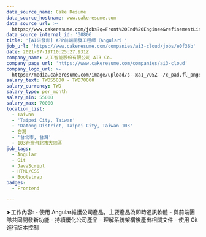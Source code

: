```yaml
---
data_source_name: Cake Resume
data_source_hostname: www.cakeresume.com
data_source_url: >-
  https://www.cakeresume.com/jobs?q=Front%20End%20Enginee&refinementList[lang_name][0]=E[…]tech_front-end-development&range[salary_range][min]=1000000
data_source_internal_id: '30806'
title: '[AI研發部] APP前端開發工程師（Angular）'
job_url: 'https://www.cakeresume.com/companies/ai3-cloud/jobs/e0f36b'
date: 2021-07-19T10:25:27.931Z
company_name: 人工智能股份有限公司 AI3 Co.
company_page_url: 'https://www.cakeresume.com/companies/ai3-cloud'
company_logo_url: >-
  https://media.cakeresume.com/image/upload/s--xa1_VO5Z--/c_pad,fl_png8,h_200,w_200/v1626682095/n8jdb3ivm8agmuczrpki.png
salary_text: TWD55000 - TWD70000
salary_currency: TWD
salary_type: per_month
salary_min: 55000
salary_max: 70000
location_list:
  - Taiwan
  - 'Taipei City, Taiwan'
  - 'Datong District, Taipei City, Taiwan 103'
  - 台灣
  - '台北市, 台灣'
  - 103台灣台北市大同區
job_tags:
  - Angular
  - Git
  - JavaScript
  - HTML/CSS
  - Bootstrap
badges:
  - Frontend

---
```


➤工作內容: - 使用 Angular維護公司產品，主要產品為即時通訊軟體 - 與前端團隊共同開發新功能 - 持續優化公司產品 - 理解系統架構後產出相關文件 - 使用 Git進行版本控制